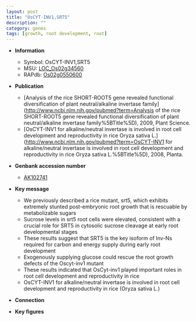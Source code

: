 ```yaml
---
layout: post
title: "OsCYT-INV1,SRT5"
description: ""
category: genes
tags: [growth, root development, root]
---
```


* **Information**  
    + Symbol: OsCYT-INV1,SRT5  
    + MSU: [LOC_Os02g34560](http://rice.plantbiology.msu.edu/cgi-bin/ORF_infopage.cgi?orf=LOC_Os02g34560)  
    + RAPdb: [Os02g0550600](http://rapdb.dna.affrc.go.jp/viewer/gbrowse_details/irgsp1?name=Os02g0550600)  

* **Publication**  
    + [Analysis of the rice SHORT-ROOT5 gene revealed functional diversification of plant neutral/alkaline invertase family](http://www.ncbi.nlm.nih.gov/pubmed?term=Analysis of the rice SHORT-ROOT5 gene revealed functional diversification of plant neutral/alkaline invertase family%5BTitle%5D), 2009, Plant Science.
    + [OsCYT-INV1 for alkaline/neutral invertase is involved in root cell development and reproductivity in rice Oryza sativa L.](http://www.ncbi.nlm.nih.gov/pubmed?term=OsCYT-INV1 for alkaline/neutral invertase is involved in root cell development and reproductivity in rice Oryza sativa L.%5BTitle%5D), 2008, Planta.

* **Genbank accession number**  
    + [AK102741](http://www.ncbi.nlm.nih.gov/nuccore/AK102741)

* **Key message**  
    + We previously described a rice mutant, srt5, which exhibits extremely stunted post-embryonic root growth that is rescuable by metabolizable sugars
    + Sucrose levels in srt5 root cells were elevated, consistent with a crucial role for SRT5 in cytosolic sucrose cleavage at early root developmental stages
    + These results suggest that SRT5 is the key isoform of Inv-Ns required for carbon and energy supply during early root development
    + Exogenously supplying glucose could rescue the root growth defects of the Oscyt-inv1 mutant
    + These results indicated that OsCyt-inv1 played important roles in root cell development and reproductivity in rice
    + OsCYT-INV1 for alkaline/neutral invertase is involved in root cell development and reproductivity in rice (Oryza sativa L.)

* **Connection**  

* **Key figures**  


